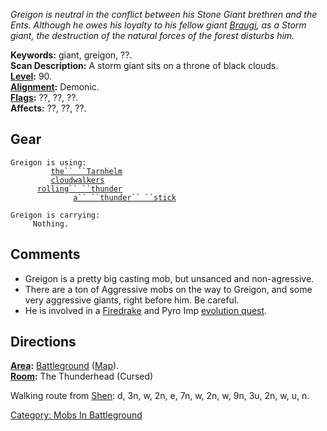 *Greigon is neutral in the conflict between his Stone Giant brethren and
the Ents. Although he owes his loyalty to his fellow giant
[Braugi](Braugi "wikilink"), as a Storm giant, the destruction of the
natural forces of the forest disturbs him.*

**Keywords:** giant, greigon, ??.  
**Scan Description:** A storm giant sits on a throne of black clouds.  
**[Level](Level.md "wikilink"):** 90.  
**[Alignment](Alignment.md "wikilink"):** Demonic.  
**[Flags](:Category:_Mob_Types.md "wikilink"):** ??, ??, ??.  
**Affects:** ??, ??, ??.  

## Gear

`Greigon is using:`  
<worn on head>`         `[`the`` ``Tarnhelm`](Tarnhelm.md "wikilink")  
<worn on feet>`         `[`cloudwalkers`](Cloudwalkers.md "wikilink")  
<worn about body>`      `[`rolling`` ``thunder`](Rolling_Thunder.md "wikilink")  
<wielded>`              `[`a`` ``thunder`` ``stick`](Thunder_Stick.md "wikilink")

`Greigon is carrying:`  
`     Nothing.`

## Comments

-   Greigon is a pretty big casting mob, but unsanced and non-agressive.
-   There are a ton of Aggressive mobs on the way to Greigon, and some
    very aggressive giants, right before him. Be careful.
-   He is involved in a [Firedrake](Firedrakes.md "wikilink") and Pyro
    Imp [evolution quest](Pyro_Imp_Evolution_Quest.md "wikilink").

## Directions

**[Area](:Category:_Areas.md "wikilink"):**
[Battleground](:Category:_Battleground.md "wikilink")
([Map](Battleground_Map.md "wikilink")).  
**[Room](:Category:_Rooms.md "wikilink"):** The Thunderhead (Cursed)

Walking route from [Shen](Shen "wikilink"): d, 3n, w, 2n, e, 7n, w, 2n,
w, 9n, 3u, 2n, w, u, n.

[Category: Mobs In
Battleground](Category:_Mobs_In_Battleground "wikilink")
